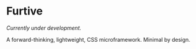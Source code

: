# Furtive

_Currently under development._

A forward-thinking, lightweight, CSS microframework. Minimal by design.
